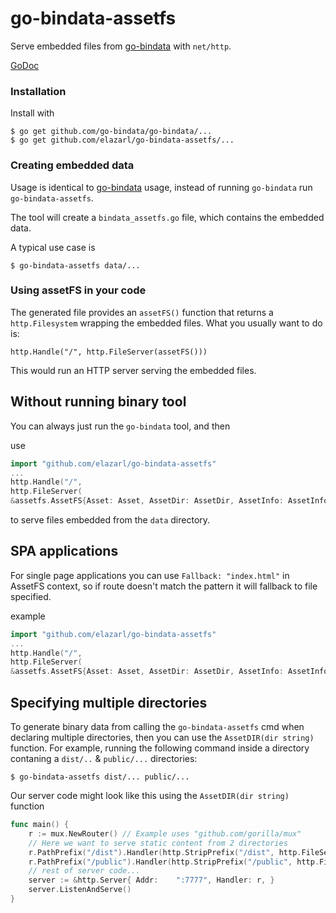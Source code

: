 # go-bindata-assetfs

Serve embedded files from [go-bindata](https://github.com/go-bindata/go-bindata) with `net/http`.

[GoDoc](http://godoc.org/github.com/elazarl/go-bindata-assetfs)

### Installation

Install with

    $ go get github.com/go-bindata/go-bindata/...
    $ go get github.com/elazarl/go-bindata-assetfs/...

### Creating embedded data

Usage is identical to [go-bindata](https://github.com/go-bindata/go-bindata) usage,
instead of running `go-bindata` run `go-bindata-assetfs`.

The tool will create a `bindata_assetfs.go` file, which contains the embedded data.

A typical use case is

    $ go-bindata-assetfs data/...

### Using assetFS in your code

The generated file provides an `assetFS()` function that returns a `http.Filesystem`
wrapping the embedded files. What you usually want to do is:

    http.Handle("/", http.FileServer(assetFS()))

This would run an HTTP server serving the embedded files.

## Without running binary tool

You can always just run the `go-bindata` tool, and then

use

```go
import "github.com/elazarl/go-bindata-assetfs"
...
http.Handle("/",
http.FileServer(
&assetfs.AssetFS{Asset: Asset, AssetDir: AssetDir, AssetInfo: AssetInfo, Prefix: "data"}))
```

to serve files embedded from the `data` directory.

## SPA applications

For single page applications you can use `Fallback: "index.html"` in AssetFS context, so if route doesn't match the pattern it will fallback to file specified.

example

```go
import "github.com/elazarl/go-bindata-assetfs"
...
http.Handle("/",
http.FileServer(
&assetfs.AssetFS{Asset: Asset, AssetDir: AssetDir, AssetInfo: AssetInfo, Prefix: "data", Fallback: "index.html"}))
```

## Specifying multiple directories

To generate binary data from calling the `go-bindata-assetfs` cmd when declaring multiple directories, then you can use the `AssetDIR(dir string)` function. For example, running the following command inside a directory contaning a `dist/..` & `public/...` directories:

```
$ go-bindata-assetfs dist/... public/...
```

Our server code might look like this using the `AssetDIR(dir string)` function

```go
func main() {
	r := mux.NewRouter() // Example uses "github.com/gorilla/mux"
    // Here we want to serve static content from 2 directories
	r.PathPrefix("/dist").Handler(http.StripPrefix("/dist", http.FileServer(AssetDIR("dist"))))
	r.PathPrefix("/public").Handler(http.StripPrefix("/public", http.FileServer(AssetDIR("public"))))
    // rest of server code...
	server := &http.Server{ Addr:    ":7777", Handler: r, }
	server.ListenAndServe()
}
```